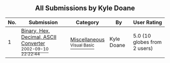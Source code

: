 ﻿<div align="center">

## All Submissions by Kyle Doane

</div>

No.  | Submission | Category | By   | User Rating
---- | ---------- | -------- | ---- | -----------
1 | [Binary, Hex, Decimal, ASCII Converter<br /><sup>2002-09-10 22:22:44</sup>](https://github.com/Planet-Source-Code/kyle-doane-binary-hex-decimal-ascii-converter__1-39837) | [Miscellaneous<br /><sup>Visual Basic</sup>](../ByCategory/miscellaneous__1-1.md) | Kyle Doane | 5.0 (10 globes from 2 users)
